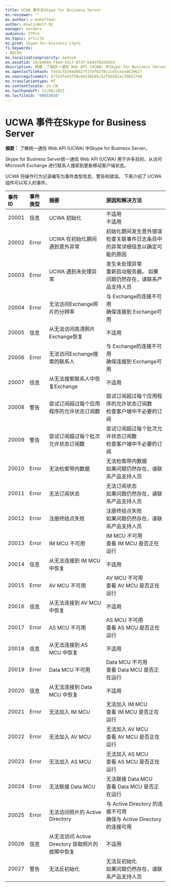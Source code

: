 ```yaml
---
title: UCWA 事件在Skype for Business Server
ms.reviewer: ''
ms.author: v-mahoffman
author: HowlinWolf-92
manager: serdars
audience: ITPro
ms.topic: article
ms.prod: skype-for-business-itpro
f1.keywords:
- NOCSH
ms.localizationpriority: medium
ms.assetid: 26cb409d-f4e4-43c7-873f-b694702d491d
description: 摘要：了解统一通信 Web API (UCWA) 中Skype for Business Server。
ms.openlocfilehash: f4e1cfb344d8b27f2fef63f0c1c45ce1e4639627
ms.sourcegitcommit: 67324fe43f50c8414bb65c52f5b561ac30b52748
ms.translationtype: MT
ms.contentlocale: zh-CN
ms.lasthandoff: 11/08/2021
ms.locfileid: "60853016"
---
```

# <a name="ucwa-events-in-skype-for-business-server"></a>UCWA 事件在Skype for Business Server
 
**摘要：** 了解统一通信 Web API (UCWA) 中Skype for Business Server。
  
Skype for Business Server统一通信 Web API (UCWA) 用于许多目的，从访问 Microsoft Exchange 进行联系人搜索到更新移动客户端状态。
  
UCWA 将操作行为记录编写为事件类型信息、警告和错误。 下表介绍了 UCWA 组件可以写入的事件。
  
|**事件 ID**|**事件类型**|**摘要**|**原因和解决方法**|
|:-----|:-----|:-----|:-----|
|20001  <br/> |信息  <br/> |UCWA 初始化  <br/> |不适用  <br/> 不适用  <br/> |
|20002  <br/> |Error  <br/> |UCWA 在初始化期间遇到意外异常  <br/> |初始化期间发生意外错误  <br/> 检查关联事件日志条目中的异常详细信息以确定可能的原因  <br/> |
|20003  <br/> |Error  <br/> |UCWA 遇到未处理异常  <br/> |发生未处理异常  <br/> 重新启动服务器。 如果问题仍然存在，请联系产品支持人员  <br/> |
|20004  <br/> |Error  <br/> |无法访问Exchange照片的分辨率  <br/> |与 Exchange的连接不可用  <br/> 确保连接到 Exchange可用  <br/> |
|20005  <br/> |信息  <br/> |从无法访问高清照片Exchange恢复  <br/> |不适用  <br/> |
|20006  <br/> |Error  <br/> |无法访问Exchange搜索的联系人  <br/> |与 Exchange的连接不可用  <br/> 确保连接到 Exchange可用  <br/> |
|20007  <br/> |信息  <br/> |从无法搜索联系人中恢复Exchange  <br/> |不适用  <br/> |
|20008  <br/> |警告  <br/> |尝试订阅超过每个应用程序的允许状态订阅数  <br/> |尝试订阅超过每个应用程序的允许状态订阅数  <br/> 检查客户端中不必要的订阅  <br/> |
|20009  <br/> |警告  <br/> |尝试订阅超过每个批次允许状态订阅数  <br/> |尝试订阅超过每个批次允许状态订阅数  <br/> 检查客户端中不必要的订阅  <br/> |
|20010  <br/> |Error  <br/> |无法检索带内数据  <br/> |无法检索带内数据  <br/> 如果问题仍然存在，请联系产品支持人员  <br/> |
|20011  <br/> |Error  <br/> |无法订阅状态  <br/> |无法订阅状态  <br/> 如果问题仍然存在，请联系产品支持人员  <br/> |
|20012  <br/> |Error  <br/> |注册终结点失败  <br/> |注册终结点失败  <br/> 如果问题仍然存在，请联系产品支持人员  <br/> |
|20013  <br/> |Error  <br/> |IM MCU 不可用  <br/> |IM MCU 不可用  <br/> 查看 IM MCU 是否正在运行  <br/> |
|20014  <br/> |信息  <br/> |从无法连接到 IM MCU 中恢复  <br/> |不适用  <br/> |
|20015  <br/> |Error  <br/> |AV MCU 不可用  <br/> |AV MCU 不可用  <br/> 查看 AV MCU 是否正在运行  <br/> |
|20016  <br/> |信息  <br/> |从无法连接到 AV MCU 中恢复  <br/> |不适用  <br/> |
|20017  <br/> |Error  <br/> |AS MCU 不可用  <br/> |AS MCU 不可用  <br/> 查看 AS MCU 是否正在运行  <br/> |
|20018  <br/> |信息  <br/> |从无法连接到 AS MCU 中恢复  <br/> |不适用  <br/> |
|20019  <br/> |Error  <br/> |Data MCU 不可用  <br/> |Data MCU 不可用  <br/> 查看 Data MCU 是否正在运行  <br/> |
|20020  <br/> |信息  <br/> |从无法连接到 Data MCU 中恢复  <br/> |不适用  <br/> |
|20021  <br/> |Error  <br/> |无法加入 IM MCU  <br/> |无法加入 IM MCU  <br/> 查看 IM MCU 是否正在运行  <br/> |
|20022  <br/> |Error  <br/> |无法加入 AV MCU  <br/> |无法加入 AV MCU  <br/> 查看 AV MCU 是否正在运行  <br/> |
|20023  <br/> |Error  <br/> |无法加入 AS MCU  <br/> |无法加入 AS MCU  <br/> 查看 AS MCU 是否正在运行  <br/> |
|20024  <br/> |Error  <br/> |无法联接 Data MCU  <br/> |无法联接 Data MCU  <br/> 查看 Data MCU 是否正在运行  <br/> |
|20025  <br/> |Error  <br/> |无法访问照片的 Active Directory  <br/> |与 Active Directory 的连接不可用  <br/> 确保与 Active Directory 的连接可用  <br/> |
|20026  <br/> |信息  <br/> |从无法访问 Active Directory 获取照片的故障中恢复  <br/> |不适用  <br/> |
|20027  <br/> |警告  <br/> |无法反初始化  <br/> |无法反初始化  <br/> 如果问题仍然存在，请联系产品支持人员  <br/> |
   

